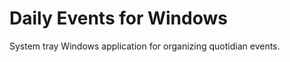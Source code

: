 Daily Events for Windows
===================

System tray Windows application for organizing quotidian events.

